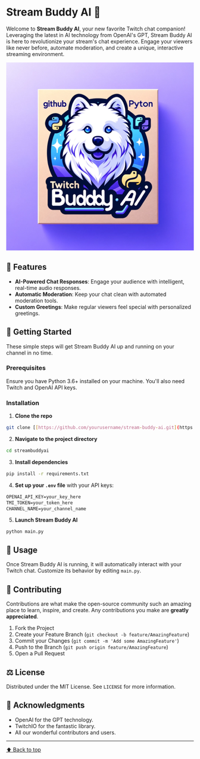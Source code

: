 <a name="top"></a>

# Stream Buddy AI 🤖

Welcome to **Stream Buddy AI**, your new favorite Twitch chat companion! Leveraging the latest in AI technology from OpenAI's GPT, Stream Buddy AI is here to revolutionize your stream's chat experience. Engage your viewers like never before, automate moderation, and create a unique, interactive streaming environment.

![Stream Buddy AI](https://raw.githubusercontent.com/Trevordesu/StreamBuddyAI/main/twitchbudyai.webp "Stream Buddy AI")

## 🌟 Features

- **AI-Powered Chat Responses**: Engage your audience with intelligent, real-time audio responses.
- **Automatic Moderation**: Keep your chat clean with automated moderation tools.
- **Custom Greetings**: Make regular viewers feel special with personalized greetings.

## 🚀 Getting Started

These simple steps will get Stream Buddy AI up and running on your channel in no time.

### Prerequisites

Ensure you have Python 3.6+ installed on your machine. You'll also need Twitch and OpenAI API keys.

### Installation

1. **Clone the repo**

```bash
git clone [[https://github.com/yourusername/stream-buddy-ai.git](https://github.com/Trevordesu/StreamBuddyAI.git](https://github.com/Trevordesu/StreamBuddyAI.git)
```

2. **Navigate to the project directory**

```bash
cd streambuddyai
```

3. **Install dependencies**

```bash
pip install -r requirements.txt
```

4. **Set up your `.env` file** with your API keys:

```plaintext
OPENAI_API_KEY=your_key_here
TMI_TOKEN=your_token_here
CHANNEL_NAME=your_channel_name
```

5. **Launch Stream Buddy AI**

```bash
python main.py
```

## 📘 Usage

Once Stream Buddy AI is running, it will automatically interact with your Twitch chat. Customize its behavior by editing `main.py`.

## 🤝 Contributing

Contributions are what make the open-source community such an amazing place to learn, inspire, and create. Any contributions you make are **greatly appreciated**.

1. Fork the Project
2. Create your Feature Branch (`git checkout -b feature/AmazingFeature`)
3. Commit your Changes (`git commit -m 'Add some AmazingFeature'`)
4. Push to the Branch (`git push origin feature/AmazingFeature`)
5. Open a Pull Request

## ⚖️ License

Distributed under the MIT License. See `LICENSE` for more information.

## 📣 Acknowledgments

- OpenAI for the GPT technology.
- TwitchIO for the fantastic library.
- All our wonderful contributors and users.

---

[⬆️ Back to top](#top)
